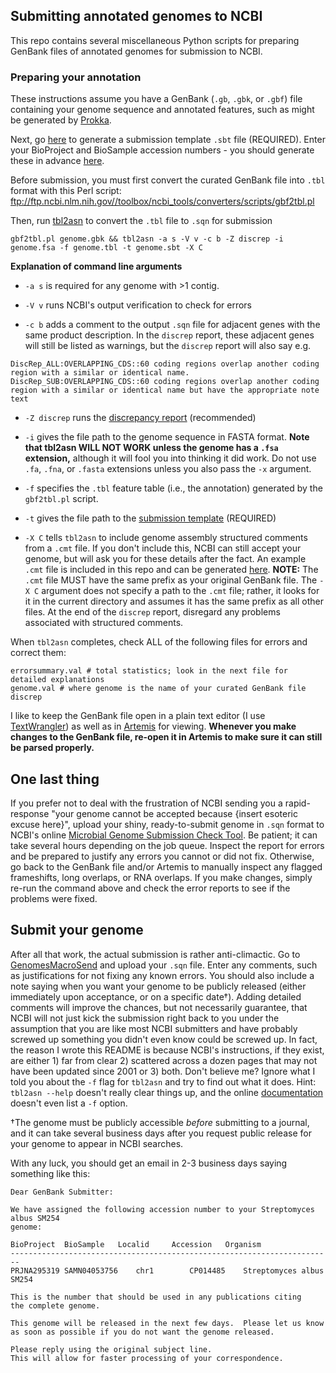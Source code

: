 ## Submitting annotated genomes to NCBI

This repo contains several miscellaneous Python scripts for preparing GenBank files of annotated genomes for submission to NCBI.

### Preparing your annotation
These instructions assume you have a GenBank (`.gb`, `.gbk`, or `.gbf`) file containing your genome sequence and annotated features, such as might be generated by [Prokka](https://github.com/tseemann/prokka/releases).

Next, go [here](https://submit.ncbi.nlm.nih.gov/genbank/template/submission/) to generate a submission template `.sbt` file (REQUIRED). Enter your BioProject and BioSample accession numbers - you should generate these in advance [here](https://submit.ncbi.nlm.nih.gov).

Before submission, you must first convert the curated GenBank file into `.tbl` format with this Perl script: ftp://ftp.ncbi.nlm.nih.gov//toolbox/ncbi_tools/converters/scripts/gbf2tbl.pl

Then, run [tbl2asn](http://www.ncbi.nlm.nih.gov/genbank/tbl2asn2/) to convert the `.tbl` file to `.sqn` for submission

    gbf2tbl.pl genome.gbk && tbl2asn -a s -V v -c b -Z discrep -i genome.fsa -f genome.tbl -t genome.sbt -X C

**Explanation of command line arguments**

*   `-a s` is required for any genome with >1 contig.

*   `-V v` runs NCBI's output verification to check for errors

*   `-c b` adds a comment to the output `.sqn` file for adjacent genes with the same product description. In the `discrep` report, these adjacent genes will still be listed as warnings, but the `discrep` report will also say e.g. 

~~~
DiscRep_ALL:OVERLAPPING_CDS::60 coding regions overlap another coding region with a similar or identical name.
DiscRep_SUB:OVERLAPPING_CDS::60 coding regions overlap another coding region with a similar or identical name but have the appropriate note text
~~~

*   `-Z discrep` runs the [discrepancy report](http://www.ncbi.nlm.nih.gov/genbank/asndisc) (recommended)

*   `-i` gives the file path to the genome sequence in FASTA format. **Note that tbl2asn WILL NOT WORK unless the genome has a `.fsa` extension,** although it will fool you into thinking it did work. Do not use `.fa`, `.fna`, or `.fasta` extensions unless you also pass the `-x` argument.

*   `-f` specifies the `.tbl` feature table (i.e., the annotation) generated by the `gbf2tbl.pl` script.

*   `-t` gives the file path to the [submission template](https://submit.ncbi.nlm.nih.gov/genbank/template/submission/) (REQUIRED)

*   `-X C` tells `tbl2asn` to include genome assembly structured comments from a `.cmt` file. If you don't include this, NCBI can still accept your genome, but will ask you for these details after the fact. An example `.cmt` file is included in this repo and can be generated [here](https://submit.ncbi.nlm.nih.gov/structcomment/genomes/). **NOTE:** The `.cmt` file MUST have the same prefix as your original GenBank file. The `-X C` argument does not specify a path to the `.cmt` file; rather, it looks for it in the current directory and assumes it has the same prefix as all other files. At the end of the `discrep` report, disregard any problems associated with structured comments.

When `tbl2asn` completes, check ALL of the following files for errors and correct them:

    errorsummary.val # total statistics; look in the next file for detailed explanations
    genome.val # where genome is the name of your curated GenBank file
    discrep

I like to keep the GenBank file open in a plain text editor (I use [TextWrangler](http://www.barebones.com/products/textwrangler/)) as well as in [Artemis](http://www.sanger.ac.uk/science/tools/artemis) for viewing. **Whenever you make changes to the GenBank file, re-open it in Artemis to make sure it can still be parsed properly.**

## One last thing

If you prefer not to deal with the frustration of NCBI sending you a rapid-response "your genome cannot be accepted because {insert esoteric excuse here}", upload your shiny, ready-to-submit genome in `.sqn` format to NCBI's online [Microbial Genome Submission Check Tool](http://www.ncbi.nlm.nih.gov/genomes/frameshifts/frameshifts.cgi). Be patient; it can take several hours depending on the job queue. Inspect the report for errors and be prepared to justify any errors you cannot or did not fix. Otherwise, go back to the GenBank file and/or Artemis to manually inspect any flagged frameshifts, long overlaps, or RNA overlaps. If you make changes, simply re-run the command above and check the error reports to see if the problems were fixed.

## Submit your genome

After all that work, the actual submission is rather anti-climactic. Go to [GenomesMacroSend](http://www.ncbi.nlm.nih.gov/projects/GenomeSubmit/genome_submit.cgi) and upload your `.sqn` file. Enter any comments, such as justifications for not fixing any known errors. You should also include a note saying when you want your genome to be publicly released (either immediately upon acceptance, or on a specific date†). Adding detailed comments will improve the chances, but not necessarily guarantee, that NCBI will not just kick the submission right back to you under the assumption that you are like most NCBI submitters and have probably screwed up something you didn't even know could be screwed up. In fact, the reason I wrote this README is because NCBI's instructions, if they exist, are either 1) far from clear 2) scattered across a dozen pages that may not have been updated since 2001 or 3) both. Don't believe me? Ignore what I told you about the `-f` flag for `tbl2asn` and try to find out what it does. Hint: `tbl2asn --help` doesn't really clear things up, and the online [documentation](http://www.ncbi.nlm.nih.gov/genbank/tbl2asn2/) doesn't even list a `-f` option.

†The genome must be publicly accessible *before* submitting to a journal, and it can take several business days after you request public release for your genome to appear in NCBI searches.

With any luck, you should get an email in 2-3 business days saying something like this:

~~~
Dear GenBank Submitter:

We have assigned the following accession number to your Streptomyces albus SM254
genome:

BioProject 	BioSample  	Localid    	Accession  	Organism     
------------------------------------------------------------------------
PRJNA295319	SAMN04053756	chr1      	CP014485  	Streptomyces albus SM254

This is the number that should be used in any publications citing 
the complete genome.

This genome will be released in the next few days.  Please let us know
as soon as possible if you do not want the genome released.

Please reply using the original subject line.
This will allow for faster processing of your correspondence.
~~~
